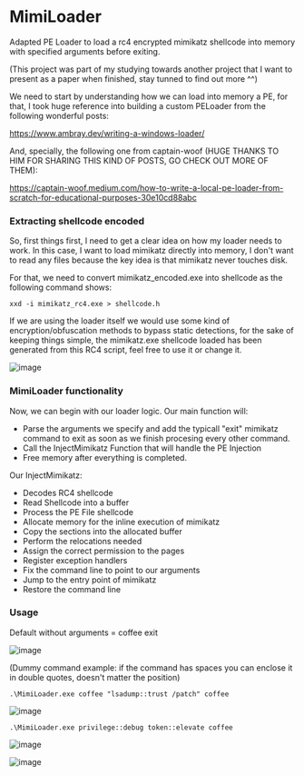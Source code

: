 # MimiLoader
Adapted PE Loader to load a rc4 encrypted mimikatz shellcode into memory with specified arguments before exiting.


(This project was part of my studying towards another project that I want to present as a paper when finished, stay tunned to find out more ^^)

We need to start by understanding how we can load into memory a PE, for that, I took huge reference into building a custom PELoader from the following wonderful posts:

https://www.ambray.dev/writing-a-windows-loader/

And, specially, the following one from captain-woof (HUGE THANKS TO HIM FOR SHARING THIS KIND OF POSTS, GO CHECK OUT MORE OF THEM):

https://captain-woof.medium.com/how-to-write-a-local-pe-loader-from-scratch-for-educational-purposes-30e10cd88abc

### Extracting shellcode encoded

So, first things first, I need to get a clear idea on how my loader needs to work. In this case, I want to load mimikatz directly into memory, I don't want to read any files because the key idea is that mimikatz never touches disk.

For that, we need to convert mimikatz_encoded.exe into shellcode as the following command shows:

```
xxd -i mimikatz_rc4.exe > shellcode.h
```

If we are using the loader itself we would use some kind of encryption/obfuscation methods to bypass static detections, for the sake of keeping things simple, the  mimikatz.exe shellcode loaded has been generated from this RC4 script, feel free to use it or change it.

![image](https://github.com/user-attachments/assets/8024df9d-1b80-4f9a-8c61-236ca2ddb1a1)


### MimiLoader functionality


Now, we can begin with our loader logic.
Our main function will:
- Parse the arguments we specify and add the typicall "exit" mimikatz command to exit as soon as we finish procesing every other command.
- Call the InjectMimikatz Function that will handle the PE Injection
- Free memory after everything is completed.


Our InjectMimikatz:
- Decodes RC4 shellcode
- Read Shellcode into a buffer
- Process the PE File shellcode
- Allocate memory for the inline execution of mimikatz
- Copy the sections into the allocated buffer
- Perform the relocations needed
- Assign the correct permission to the pages
- Register exception handlers
- Fix the command line to point to our arguments
- Jump to the entry point of mimikatz
- Restore the command line


### Usage

Default without arguments = coffee exit

![image](https://github.com/user-attachments/assets/6fce6f9e-c176-43c3-b1c9-e5986810ba93)

(Dummy command example: if the command has spaces you can enclose it in double quotes, doesn't matter the position)

```
.\MimiLoader.exe coffee "lsadump::trust /patch" coffee
```

![image](https://github.com/user-attachments/assets/ed864b68-c308-4723-b60d-508a3d4998bd)


```
.\MimiLoader.exe privilege::debug token::elevate coffee
```

![image](https://github.com/user-attachments/assets/da4e34f6-eb7b-4879-a396-be5a853adf54)


![image](https://github.com/user-attachments/assets/ffa56cf8-91ad-4d6a-a85e-c7d5bbd311cd)



